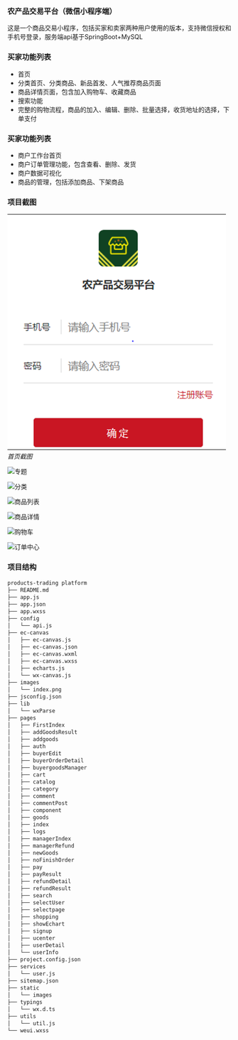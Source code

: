 ### 农产品交易平台（微信小程序端）
这是一个商品交易小程序，包括买家和卖家两种用户使用的版本，支持微信授权和手机号登录，服务端api基于SpringBoot+MySQL

### 买家功能列表
+ 首页
+ 分类首页、分类商品、新品首发、人气推荐商品页面
+ 商品详情页面，包含加入购物车、收藏商品
+ 搜索功能
+ 完整的购物流程，商品的加入、编辑、删除、批量选择，收货地址的选择，下单支付

### 买家功能列表
+ 商户工作台首页
+ 商户订单管理功能，包含查看、删除、发货
+ 商户数据可视化
+ 商品的管理，包括添加商品、下架商品


### 项目截图

![首页](https://github.com/dake277/products-trading-platform/blob/master/images/index.png)
*首页截图*

![专题](http://upload-images.jianshu.io/upload_images/3985656-bd606aac3b5491c2.png?imageMogr2/auto-orient/strip%7CimageView2/2/w/320)

![分类](http://upload-images.jianshu.io/upload_images/3985656-fa9565158376d439.png?imageMogr2/auto-orient/strip%7CimageView2/2/w/320)

![商品列表](http://upload-images.jianshu.io/upload_images/3985656-788b7fd2c4a558d0.png?imageMogr2/auto-orient/strip%7CimageView2/2/w/320)

![商品详情](http://upload-images.jianshu.io/upload_images/3985656-99a6e0a57778d85f.png?imageMogr2/auto-orient/strip%7CimageView2/2/w/320)

![购物车](http://upload-images.jianshu.io/upload_images/3985656-60ff2307d81f6bb2.png?imageMogr2/auto-orient/strip%7CimageView2/2/w/320)

![订单中心](http://upload-images.jianshu.io/upload_images/3985656-dff837e6b2ec87b3.png?imageMogr2/auto-orient/strip%7CimageView2/2/w/320)





### 项目结构
```
products-trading platform
├── README.md
├── app.js
├── app.json
├── app.wxss
├── config
│   └── api.js
├── ec-canvas
│   ├── ec-canvas.js
│   ├── ec-canvas.json
│   ├── ec-canvas.wxml
│   ├── ec-canvas.wxss
│   ├── echarts.js
│   └── wx-canvas.js
├── images
│   └── index.png
├── jsconfig.json
├── lib
│   └── wxParse
├── pages
│   ├── FirstIndex
│   ├── addGoodsResult
│   ├── addgoods
│   ├── auth
│   ├── buyerEdit
│   ├── buyerOrderDetail
│   ├── buyergoodsManager
│   ├── cart
│   ├── catalog
│   ├── category
│   ├── comment
│   ├── commentPost
│   ├── component
│   ├── goods
│   ├── index
│   ├── logs
│   ├── managerIndex
│   ├── managerRefund
│   ├── newGoods
│   ├── noFinishOrder
│   ├── pay
│   ├── payResult
│   ├── refundDetail
│   ├── refundResult
│   ├── search
│   ├── selectUser
│   ├── selectpage
│   ├── shopping
│   ├── showEchart
│   ├── signup
│   ├── ucenter
│   ├── userDetail
│   └── userInfo
├── project.config.json
├── services
│   └── user.js
├── sitemap.json
├── static
│   └── images
├── typings
│   └── wx.d.ts
├── utils
│   └── util.js
└── weui.wxss
```
